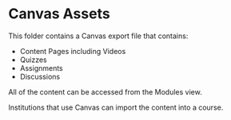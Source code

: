 # Canvas Assets

This folder contains a Canvas export file that contains:

- Content Pages including Videos
- Quizzes
- Assignments
- Discussions

All of the content can be accessed from the Modules view.

Institutions that use Canvas can import the content into a course.
